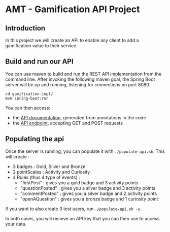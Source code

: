 # AMT - Gamification API Project

## Introduction
In this project we will create an API to enable any client to add a gamification value to their service. 

## Build and run our API

You can use maven to build and run the REST API implementation from the command line. After invoking the following maven goal, the Spring Boot server will be up and running, listening for connections on port 8080.

```
cd gamification-impl/
mvn spring-boot:run
```

You can then access:

* the [API documentation](http://localhost:8080/swagger-ui.html), generated from annotations in the code
* the [API endpoint](http://localhost:8080/), accepting GET and POST requests

## Populating the api

Once the server is running, you can populate it with `./populate-api.sh`. This will create :
- 3 badges : Gold, Silver and Bronze
- 2 pointScales : Activity and Curiosity
- 4 Rules (thus 4 type of events) : 
    - "firstPost" : gives you a gold badge and 3 activity points
    - "questionPosted" : gives you a silver badge and 3 activity points
    - "commentPosted" : gives you a silver badge and 2 activity points
    - "openAQuestion" : gives you a bronze badge and 1 curiosity point

If you want to also create 3 test users, run `./populate-api.sh -u`.

In both cases, you will recieve an API key that you can then use to access your data.

